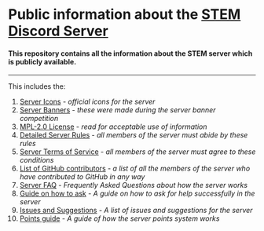 # Public information about the [STEM Discord Server](https://discord.gg/stem)

#### This repository contains all the information about the STEM server which is publicly available.
------
This includes the:

1. [Server Icons](https://github.com/stem-discord/public/tree/main/Server%20Icons) - *official icons for the server*
2. [Server Banners](https://github.com/stem-discord/public/tree/main/Server%20banners) - *these were made during the server banner competition*
3. [MPL-2.0 License](https://github.com/stem-discord/public/blob/main/LICENSE) - *read for acceptable use of information*
4. [Detailed Server Rules](https://github.com/stem-discord/public/blob/main/STEM_Rules.md) - *all members of the server must abide by these rules*
5. [Server Terms of Service](https://github.com/stem-discord/public/blob/main/Server%20TOS.md) - *all members of the server must agree to these conditions*
6. [List of GitHub contributors](https://github.com/stem-discord/public/blob/main/contribute.md) - *a list of all the members of the server who have contributed to GitHub in any way*
7. [Server FAQ](https://github.com/stem-discord/public/blob/main/faq.md) - *Frequently Asked Questions about how the server works*
8. [Guide on how to ask](https://github.com/stem-discord/public/blob/main/howtoask.md) - *A guide on how to ask for help successfully in the server*
9. [Issues and Suggestions](https://github.com/stem-discord/public/blob/main/issues_and_suggestions.md) - *A list of issues and suggestions for the server*
10. [Points guide](https://github.com/stem-discord/public/blob/main/points.md) - *A guide of how the server points system works*
